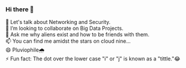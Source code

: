 ### Hi there 👋

<!--
**Poshini/Poshini** is a ✨ _special_ ✨ repository because its `README.md` (this file) appears on your GitHub profile.-->
    
  🌱 Let's talk about Networking and Security.                     
  👯 I’m looking to collaborate on Big Data Projects.                             
  💬 Ask me why aliens exist and how to be friends with them.                 
  📫 You can find me amidst the stars on cloud nine...                        
  😄 Pluviophile🌧️                                                                           
  ⚡ Fun fact: The dot over the lower case "i" or "j" is known as a "tittle."😂 

